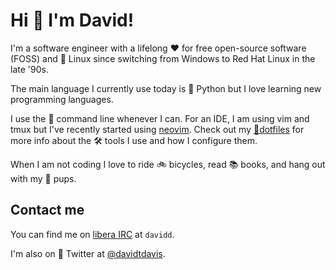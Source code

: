 # Hi 👋 I'm David!

I'm a software engineer with a lifelong ❤️ for free open-source software (FOSS) and 🐧 Linux
since switching from Windows to Red Hat Linux in the late '90s.

The main language I currently use today is 🐍 Python but I love learning new programming languages.

I use the 🚀 command line whenever I can. For an IDE, I am using vim and tmux but I've recently started
using [neovim](https://neovim.io/). Check out my
[📁dotfiles](https://github.com/daviddavis/dotfiles) for more info about the 🛠️ tools I use and how 
I configure them.

When I am not coding I love to ride 🚲 bicycles, read 📚 books, and hang out with my 🐶 pups.

## Contact me

You can find me on [libera IRC](https://libera.chat/) at `davidd`.

I'm also on 🐤 Twitter at [@davidtdavis](https://twitter.com/davidtdavis).
